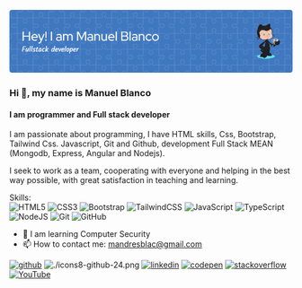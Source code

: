 ![Header](./github-header-image3.png)

### Hi 👋, my name is Manuel Blanco
#### I am programmer and Full stack developer

I am passionate about programming, I have HTML skills, Css, Bootstrap, Tailwind Css. Javascript, Git and Github, development Full Stack MEAN (Mongodb, Express, Angular and Nodejs).

I seek to work as a team, cooperating with everyone and helping in the best way possible, with great satisfaction in teaching and learning.

Skills: 
<br />
![HTML5](https://img.shields.io/badge/html5-%23E34F26.svg?style=for-the-badge&logo=html5&logoColor=white) ![CSS3](https://img.shields.io/badge/css3-%231572B6.svg?style=for-the-badge&logo=css3&logoColor=white) ![Bootstrap](https://img.shields.io/badge/bootstrap-%238511FA.svg?style=for-the-badge&logo=bootstrap&logoColor=white) ![TailwindCSS](https://img.shields.io/badge/tailwindcss-%2338B2AC.svg?style=for-the-badge&logo=tailwind-css&logoColor=white) ![JavaScript](https://img.shields.io/badge/javascript-%23323330.svg?style=for-the-badge&logo=javascript&logoColor=%23F7DF1E) ![TypeScript](https://img.shields.io/badge/typescript-%23007ACC.svg?style=for-the-badge&logo=typescript&logoColor=white) ![NodeJS](https://img.shields.io/badge/node.js-6DA55F?style=for-the-badge&logo=node.js&logoColor=white) ![Git](https://img.shields.io/badge/git-%23F05033.svg?style=for-the-badge&logo=git&logoColor=white) ![GitHub](https://img.shields.io/badge/github-%23121011.svg?style=for-the-badge&logo=github&logoColor=white)

- 🌱 I am learning Computer Security 
- 📫 How to contact me: mandresblac@gmail.com 

[<img src='https://cdn.jsdelivr.net/npm/simple-icons@3.0.1/icons/github.svg' alt='github' height='40'>](https://github.com/mandresblac) 
![./icons8-github-24.png](https://github.com/mandresblac)
[<img src='https://cdn.jsdelivr.net/npm/simple-icons@3.0.1/icons/linkedin.svg' alt='linkedin' height='40'>](https://www.linkedin.com/in/manuel-andres-blanco-pt) [<img src='https://cdn.jsdelivr.net/npm/simple-icons@3.0.1/icons/codepen.svg' alt='codepen' height='40'>](https://codepen.io/manblac) [<img src='https://cdn.jsdelivr.net/npm/simple-icons@3.0.1/icons/stackoverflow.svg' alt='stackoverflow' height='40'>](https://es.stackoverflow.com/users/220530/manolo) [<img src='https://cdn.jsdelivr.net/npm/simple-icons@3.0.1/icons/youtube.svg' alt='YouTube' height='40'>](https://www.youtube.com/channel/UC6GCVBYYlV4tJ8afvtlLCzQ)
